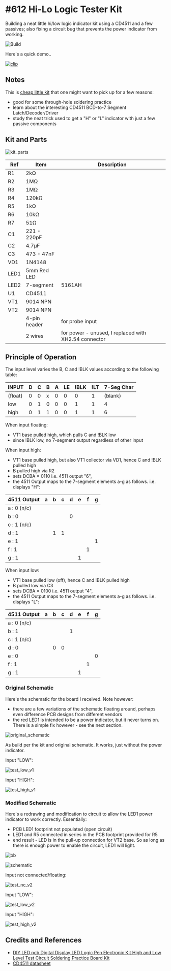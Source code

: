 # #612 Hi-Lo Logic Tester Kit

Building a neat little hi/low logic indicator kit using a CD4511 and a few passives; also fixing a circuit bug that prevents the power indicator from working.

![Build](./assets/HiLoLogicTesterKit_build.jpg?raw=true)

Here's a quick demo..

[![clip](https://img.youtube.com/vi/dCGLZiIZdKA/0.jpg)](https://www.youtube.com/watch?v=dCGLZiIZdKA)

## Notes

This is [cheap little kit](https://www.aliexpress.com/item/1005002086586805.html) that one might want to pick up for a few reasons:

* good for some through-hole soldering practice
* learn about the interesting CD4511 BCD-to-7 Segment Latch/Decoder/Driver
* study the neat trick used to get a "H" or "L" indicator with just a few passive components

## Kit and Parts

![kit_parts](./assets/kit_parts.jpg?raw=true)

| Ref | Item | Description |
|-----|------|-------|
| R1  |  2kΩ | |
| R2  |  1MΩ | |
| R3  |  1MΩ | |
| R4  |  120kΩ | |
| R5  |  1kΩ | |
| R6  |  10kΩ | |
| R7  |  51Ω | |
| C1  |  221  - 220pF | |
| C2  |  4.7µF | |
| C3  |  473 - 47nF | |
| VD1 |  1N4148 | |
| LED1 |  5mm Red LED| |
| LED2 |  7-segment| 5161AH |
| U1 |   CD4511 | |
| VT1 |   9014 NPN | |
| VT2 |   9014 NPN | |
|     | 4-pin header | for probe input |
|     | 2 wires | for power - unused, I replaced with XH2.54 connector |

## Principle of Operation

The input level varies the B, C and !BLK values according to the following table:

| INPUT   | D   | C   | B   | A   | LE  | !BLK | !LT  | 7-Seg Char |
|---------|-----|-----|-----|-----|-----|------|------|------------|
| (float) | 0   | 0   | x   | 0   | 0   | 0    | 1    | (blank)    |
| low     | 0   | 1   | 0   | 0   | 0   | 1    | 1    | 4          |
| high    | 0   | 1   | 1   | 0   | 0   | 1    | 1    | 6          |

When input floating:

* VT1 base pulled high, which pulls C and !BLK low
* since !BLK low, no 7-segment output regardless of other input

When input high:

* VT1 base pulled high, but also VT1 collector via VD1, hence C and !BLK pulled high
* B pulled high via R2
* sets DCBA = 0110 i.e. 4511 output "6",
* the 4511 Output maps to the 7-segment elements a-g as follows. i.e. displays "H":

| 4511 Output | a | b | c | d | e | f | g |
|-------------|---|---|---|---|---|---|---|
| a : 0 (n/c) |   |   |   |   |   |   |   |
| b : 0       |   |   |   | 0 |   |   |   |
| c : 1 (n/c) |   |   |   |   |   |   |   |
| d : 1       |   | 1 | 1 |   |   |   |   |
| e : 1       |   |   |   |   |   |   | 1 |
| f : 1       |   |   |   |   |   | 1 |   |
| g : 1       |   |   |   |   | 1 |   |   |

When input low:

* VT1 base pulled low (off), hence C and !BLK pulled high
* B pulled low via C3
* sets DCBA = 0100 i.e. 4511 output "4",
* the 4511 Output maps to the 7-segment elements a-g as follows. i.e. displays "L":

| 4511 Output | a | b | c | d | e | f | g |
|-------------|---|---|---|---|---|---|---|
| a : 0 (n/c) |   |   |   |   |   |   |   |
| b : 1       |   |   |   | 1 |   |   |   |
| c : 1 (n/c) |   |   |   |   |   |   |   |
| d : 0       |   | 0 | 0 |   |   |   |   |
| e : 0       |   |   |   |   |   |   | 0 |
| f : 1       |   |   |   |   |   | 1 |   |
| g : 1       |   |   |   |   | 1 |   |   |

### Original Schematic

Here's the schematic for the board I received. Note however:

* there are a few variations of the schematic floating around, perhaps even difference PCB designs from different vendors
* the red LED1 is intended to be a power indicator, but it never turns on. There is a simple fix however - see the next section.

![original_schematic](./assets/original_schematic.jpg?raw=true)

As build per the kit and original schematic. It works, just without the power indicator.

Input "LOW":

![test_low_v1](./assets/test_low_v1.jpg?raw=true)

Input "HIGH":

![test_high_v1](./assets/test_high_v1.jpg?raw=true)

### Modified Schematic

Here's a redrawing and modification to circuit to allow the LED1 power indicator to work correctly. Essentially:

* PCB LED1 footprint not populated (open circuit)
* LED1 and R5 connected in series in the PCB footprint provided for R5
* end result - LED is in the pull-up connection for VT2 base. So as long as there is enough power to enable the circuit, LED1 will light.

![bb](./assets/HiLoLogicTesterKit_bb.jpg?raw=true)

![schematic](./assets/HiLoLogicTesterKit_schematic.jpg?raw=true)

Input not connected/floating:

![test_nc_v2](./assets/test_nc_v2.jpg?raw=true)

Input "LOW":

![test_low_v2](./assets/test_low_v2.jpg?raw=true)

Input "HIGH":

![test_high_v2](./assets/test_high_v2.jpg?raw=true)

## Credits and References

* [DIY LED pcb Digital Display LED Logic Pen Electronic Kit High and Low Level Test Circuit Soldering Practice Board Kit](https://www.aliexpress.com/item/1005002086586805.html)
* [CD4511 datasheet](https://www.futurlec.com/4000Series/CD4511.shtml)
